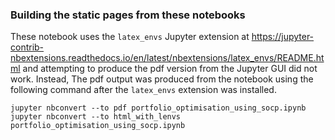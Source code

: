 ### Building the static pages from these notebooks

These notebook uses the `latex_envs` Jupyter extension at https://jupyter-contrib-nbextensions.readthedocs.io/en/latest/nbextensions/latex_envs/README.html and attempting to produce the pdf version from the Jupyter GUI did not work. Instead, The pdf output was produced from the notebook using the following command after the `latex_envs` extension was installed.

```
jupyter nbconvert --to pdf portfolio_optimisation_using_socp.ipynb
jupyter nbconvert --to html_with_lenvs portfolio_optimisation_using_socp.ipynb
```
